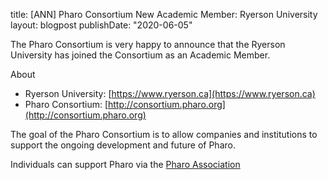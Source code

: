title: [ANN] Pharo Consortium New Academic Member: Ryerson University layout: blogpostpublishDate: "2020-06-05"The Pharo Consortium is very happy to announce that the Ryerson University has joined the Consortium as an Academic Member.About- Ryerson University: [https://www.ryerson.ca](https://www.ryerson.ca)- Pharo Consortium: [http://consortium.pharo.org](http://consortium.pharo.org)The goal of the Pharo Consortium is to allow companies and institutions to support the ongoing development and future of Pharo.Individuals can support Pharo via the [Pharo Association](http://association.pharo.org)